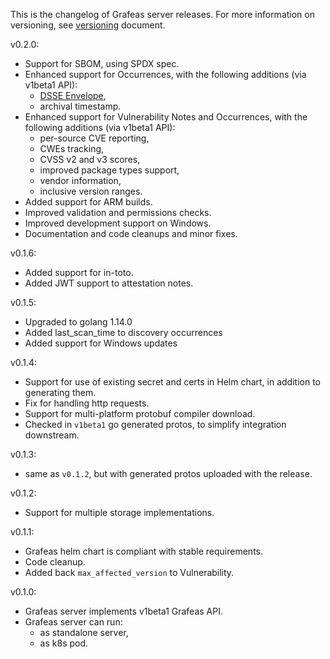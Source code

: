 This is the changelog of Grafeas server releases. For more information on
versioning, see [versioning](docs/versioning.md) document.

v0.2.0:
  * Support for SBOM, using SPDX spec.
  * Enhanced support for Occurrences, with the following additions (via v1beta1 API):
    * [DSSE Envelope](https://github.com/secure-systems-lab/dsse),
    * archival timestamp.
  * Enhanced support for Vulnerability Notes and Occurrences, with the following additions (via v1beta1 API):
    * per-source CVE reporting,
    * CWEs tracking,
    * CVSS v2 and v3 scores,
    * improved package types support,
    * vendor information,
    * inclusive version ranges.
  * Added support for ARM builds.
  * Improved validation and permissions checks.
  * Improved development support on Windows.
  * Documentation and code cleanups and minor fixes.

v0.1.6:
  * Added support for in-toto.
  * Added JWT support to attestation notes.

v0.1.5:
  * Upgraded to golang 1.14.0
  * Added last_scan_time to discovery occurrences
  * Added support for Windows updates

v0.1.4:
  * Support for use of existing secret and certs in Helm chart, in addition to generating them.
  * Fix for handling http requests.
  * Support for multi-platform protobuf compiler download.
  * Checked in `v1beta1` go generated protos, to simplify integration downstream.

v0.1.3:
  * same as `v0.1.2`, but with generated protos uploaded with the release.

v0.1.2:
  * Support for multiple storage implementations.

v0.1.1:
  * Grafeas helm chart is compliant with stable requirements.
  * Code cleanup.
  * Added back `max_affected_version` to Vulnerability.

v0.1.0:
  * Grafeas server implements v1beta1 Grafeas API.
  * Grafeas server can run:
    * as standalone server,
    * as k8s pod.
